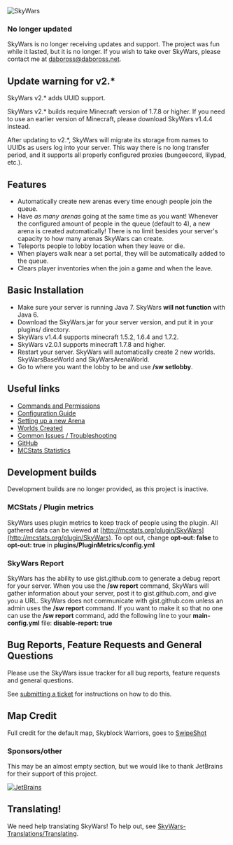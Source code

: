 ![SkyWars](https://dabo.guru/logo/SkyWars.png)

### No longer updated

SkyWars is no longer receiving updates and support. The project was fun while it lasted, but it is no longer. If you wish to take over SkyWars, please contact me at daboross@daboross.net.

## Update warning for v2.*

SkyWars v2.* adds UUID support.

SkyWars v2.* builds require Minecraft version of 1.7.8 or higher.
If you need to use an earlier version of Minecraft, please download SkyWars v1.4.4 instead.

After updating to v2.*, SkyWars will migrate its storage from names to UUIDs as users log into your server.
This way there is no long transfer period, and it supports all properly configured proxies (bungeecord, lilypad, etc.).

## Features
* Automatically create new arenas every time enough people join the queue.
* Have *as many arenas* going at the same time as you want!
  Whenever the configured amount of people in the queue (default to 4), a new arena is created automatically!
  There is no limit besides your server's capacity to how many arenas SkyWars can create.
* Teleports people to lobby location when they leave or die.
* When players walk near a set portal, they will be automatically added to the queue.
* Clears player inventories when the join a game and when the leave.

## Basic Installation
* Make sure your server is running Java 7. SkyWars **will not function** with Java 6.
* Download the SkyWars.jar for your server version, and put it in your plugins/ directory.
 * SkyWars v1.4.4 supports minecraft 1.5.2, 1.6.4 and 1.7.2.
 * SkyWars v2.0.1 supports minecraft 1.7.8 and higher.
* Restart your server. SkyWars will automatically create 2 new worlds. SkyWarsBaseWorld and SkyWarsArenaWorld.
* Go to where you want the lobby to be and use **/sw setlobby**.

## Useful links
* [Commands and Permissions](https://dabo.guru/projects/skywars/commands-and-permissions)
* [Configuration Guide](https://dabo.guru/projects/skywars/configuring-skywars)
* [Setting up a new Arena](https://dabo.guru/projects/skywars/creating-an-arena)
* [Worlds Created](https://dabo.guru/projects/skywars/skywars-worlds)
* [Common Issues / Troubleshooting](https://dabo.guru/projects/skywars/troubleshooting)
* [GitHub](https://github.com/SkyWars/SkyWars)
* [MCStats Statistics](http://mcstats.org/plugin/SkyWars)

## Development builds
Development builds are no longer provided, as this project is inactive.

### MCStats / Plugin metrics
SkyWars uses plugin metrics to keep track of people using the plugin.
All gathered data can be viewed at [http://mcstats.org/plugin/SkyWars](http://mcstats.org/plugin/SkyWars).
To opt out, change **opt-out: false** to **opt-out: true** in **plugins/PluginMetrics/config.yml**

### SkyWars Report
SkyWars has the ability to use gist.github.com to generate a debug report for your server. When you use the **/sw report** command, SkyWars will gather information about your server, post it to gist.github.com, and give you a URL. SkyWars does not communicate with gist.github.com unless an admin uses the **/sw report** command. If you want to make it so that no one can use the **/sw report** command, add the following line to your **main-config.yml** file: **disable-report: true**

## Bug Reports, Feature Requests and General Questions
Please use the SkyWars issue tracker for all bug reports, feature requests and general questions.

See [submitting a ticket](https://dabo.guru/projects/skywars/submitting-a-ticket) for instructions on how to do this.

## Map Credit
Full credit for the default map, Skyblock Warriors, goes to [SwipeShot](http://www.youtube.com/user/SwipeShot)

### Sponsors/other
This may be an almost empty section, but we would like to thank JetBrains for their support of this project.

[![JetBrains](https://www.jetbrains.com/idea/docs/logo_intellij_idea.png)](http://www.jetbrains.com/idea/)

## Translating!
We need help translating SkyWars! To help out, see [SkyWars-Translations/Translating](https://github.com/SkyWars/SkyWars-Translations/wiki/Translating).
